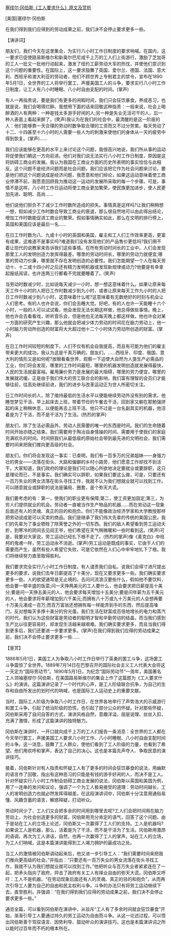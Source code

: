 [塞缪尔·冈伯斯《工人要求什么》原文及赏析](https://www.vrrw.net/wx/14624.html)

[美国]塞缪尔·冈伯斯

在我们得到我们应得到的劳动成果之前，我们决不会停止要求更多一些。

【演讲词】

朋友们，我们今天在这里集会，为实行八小时工作日制度的要求呐喊。在国内，这一要求已促使路易斯维尔和新奥尔巴尼成千上万的工人们上街游行，激励了芝加哥的工人一批又一批地行动起来，激发了纽约工薪劳动大军的热忱，并使他们意识到这个问题的重要性。在国际上，这一要求鼓舞了英国、爱尔兰、德国、法国、意大利、西班牙和澳大利亚的劳动者，他们不顾世界上专制君主的禁令，宣布在1890年5月1日，全世界的工人将举行罢工，声援美国工人的斗争，要求实行八小时工作日制度，让工人有八小时睡眠、八小时自由支配的时间。(掌声)

有人一再指责说，要是我们有更多的闲暇时间，我们只会狂饮暴食，养成恶习，也就是说，我们会喝得烂醉。我想用下面的话来回敬这种指责：一般来说，社会上喝醉酒的人有两种：一种是钱太多游手好闲的人;另一种是失业无活可干的人，后一种人表面上看起来醉了。(笑声)我认为在我们的社会中，最清醒的是这一阶层的人：他们能够靠一天合理的劳动时数争取合理的工资而又不过分劳累。每天劳动了十二、十四甚至十六小时的人需要一些人为的刺激来使他们的身体从一天的疲劳中得到恢复。(掌声)……

我们应该能够在更高的水平上来讨论这个问题，我很高兴地说，我们所从事的运动将促使我们朝这一方向前进。他们对我们说无法实行八小时工作日制度，原因是这将妨碍工商业的发展。我认为我国在工商业方面的历史所表明的事实恰恰与此相反，这个问题不是经济问题而是社会问题，我们应该把它作为社会问题来讨论。要是他们把这个问题说成是经济问题，我愿意和他们辩论，如果这运动意味着使工商业停滞不前，我愿意回顾我为推动这一运动的发展所采取的每一个步骤。可是，事情不是这样，八小时工作日运动将使工商业更加繁荣，使民族更加进步，使人民更加先进、聪明、高尚……

他们说他们担负不了减少工作时数所造成的损失。事情真是这样吗?让我们稍稍想一想，假如减少工作时数会导致工商业的衰退，那么很自然地可以由此得出结论，增加工作时数能促进工商业的繁荣。假如事情确实如此，那么在文明的排行榜上，英国和美国应该是最后一名……

在日工作时数为八、九或十小时的英国和美国，雇主和工人们工作效率更高，更富有成果，这难道不是事实吗?难道我们没有发现他们的产品售价更低吗?我们用不着让现代的说教家来告诉我们这些事情。在所有劳动时间长的工业中，人们会发现那里工人的发明创造力发挥得最差。哪里的劳动时间长，哪里的劳动力就便宜;哪里的劳动力价廉，哪里就不存在发明创造的必要性。我们怎能期望一个人在每天劳动十、十二或十四小时之后还有精力发明机器或发现新规律或动力?他要是有幸拿起报纸阅读，也许连两三行都看不完就要睡着了。(笑声)

当劳动时数减少时，比如说每天减少一小时，想一想这意味着什么。如果让原来每天工作十小时的人把日工作时数减少到九小时，或者让原来每天工作九小时的人把日工作时数减少到八小时，这意味着什么呢?这意味着有无数绝好的时刻与机会让人们思考。有的人也许会说，你们会去睡大觉。好吧，有的人也许一天能睡十六个小时，一般的人可以试试看，他会发现无法长期这样做，他总得做些事情。晚上，他也许会去看看戏，听听音乐会，但是他也无法每天晚上都这样做。他也许会对某一方面的研究产生兴趣，那么他就会把减少体力劳动的时间花在脑力劳动上，他一小时脑力劳动所创造的财富将大大超过他十二个小时体力劳动所创造的财富。(掌声)



在日工作时间较短的制度下，人们不仅有机会自我提高，而且有可能为他们的雇主带来更大的成功，我认为这是千真万确的。朋友们，……西班牙、印度、俄国、意大利的情形又是如何呢?放眼看看世界，观察一下迫使大自然为人类生产必需品的工业，你们将会发现，哪里的工作时间最短，哪里的机器发明创造就发展得最快，人民的生活就最富裕。雇用廉价劳力是发展的最大阻碍，哪里的劳力便宜，哪里的发展就迟缓。正是由于我们伟大的劳工联合会的影响，我们富有理智的会员们才能够往前，往高处继续前进，我们的进步与改革运动正为世人所密切关注。

日工作时间长的人，除了维持最低的生活水平以便能继续劳动外没有别的需求。他睡觉梦见干活，早上起床去上班，带着节俭的午餐去干活，回到家又躺在那勉强拼起的床上稍稍休息，以便能再去上班干活。他只不过是一台名副其实的机器，他活着是为了干活，而不是干活为了生活。(热烈的掌声)

朋友们，除了生活必需品外，劳动人民需要的唯一的东西是时间。我们的生命随着时间开始亦随之结束。我们需要用于陶冶自身情操的时间，需要用于使我们的家庭充满欢乐的时间。时间把我们从最低级的原始社会带到最先进的文明社会，我们需要时间来把我们推向更高级的社会。

朋友们，你们将会发现这一事实：已查明，我们有一百多万的兄弟姐妹——身强力壮的男女——流落在街头、大路和偏僻的乡村小路旁，他们愿意工作却找不到活干。大家知道，我们政府的理论是我们可以随心所欲地决定要就业或要辞职，这只是理论而已，不是事实。我们确实可以辞职，如果我们要这么做，可是，只要还有一百万失业的男女流落在街头寻找工作，我就不认为我们想就业就可以找到工作。可以随意就业或辞职的说法是骗局、圈套，是个弥天大谎。

我们要考虑的有：第一，使我们的职业更有保障;第二，使工资更加固定;第三，为穷人们提供就业的机会。劳动者一直被当作生产物品的机器……而在劳动这一现象后面还有人的灵魂、真正的目的和抱负。你们不能像政治经济学家和大学教授那样把劳动说成是可以买卖的商品。我们是继承了我们伟大先辈的传统的美国公民，我们的先辈为了事业牺牲了除荣誉之外的一切东西。我们的敌人希望看到劳工运动夭折，到寒冷的阴间去见阎王爷，他们希望在天气稍微暖和一些时看到这。(笑声)可是，我要对大家说，劳工运动已经扎下根不走了。(热烈的掌声)像《麦克白》中班柯的鬼魂一样，劳工运动永不消逝。(掌声)劳工运动是既成的事实，它由于人们的需要而产生，虽然有些人希望它失败，可是它依然在人们心中牢牢地扎下了根。我们将继续努力直至取得胜利。

我们要求完全实行八小时工作日制度。有人谴责我们自私，说我们会得寸进尺提出更多的要求，说我们去年日薪提高了十美分，现在又要求更多一些。我们确实要求更多一些。人的欲望通常是无止境的。去问问流浪汉要些什么，假如他不要饮料，他会要一顿丰盛的饭菜;问一天挣两美元的工人要什么，他会要求把日薪提高十美分;要是问一天挣五美元的人，他会要求每天增加十五美分;要是问年薪为五千美元的人，他会要求将年薪增加到六千美元;而拥有八十万或九十万美元的人会想再要十万美元凑成一百万;而百万富翁还想拥有每一样能弄到手的东西，然后提高嗓门，反对想每天多挣十美分的穷光蛋。我们生活在财富成百倍地增长的电力和蒸汽的时代，我们认为这些财富是劳动者的聪明才智和辛勤劳动的结晶，而当我们感到生产比以往更容易时，却发现生活越来越艰难。我们确实要求更多，而且当我们得到更多后，我们还要进一步要求更多。(掌声)在我们得到我们应得的劳动成果之前，我们决不会停止要求更多一些……

【鉴赏】

1886年5月1日，美国工人为争取八小时工作日举行了英勇的罢工斗争，这场罢工斗争震惊了全世界。1889年7月14日在巴黎召开的国际社会主义工人代表大会将这一天定为“国际劳动节”。1890年5月1日，为纪念“国际劳动节”一周年，美国著名工人领袖塞缪尔·冈伯斯，在美国路易斯维尔的集会上作了这篇题为《工人要求什么》的演讲。这篇演讲记录了一个时代的心声，是工人阶级联合抗争，为自己的生存和自由所发出的划时代的呐喊，也是国际工人运动史上的重要文献。

当时，国际工人阶级为争取八小时工作日，在世界各地举行了声势浩大的示威游行和罢工斗争，引起了统治阶级的恐慌，也引起了部分公众的怀疑。针对那些怀疑，冈伯斯采用了自问自答的方式，演讲风格自然，意趣洋溢，层层说理、丝丝入扣，充满了激情，形成了这篇演讲的独特魅力。

冈伯斯在演讲时，一开口就向成千上万的工人们报告一条消息：全世界的工人都在今天举行罢工，声援美国工人要求八小时工作、八小时睡眠、八小时自由支配时间的斗争。这一消息，鼓舞了工人群众，使他们看到了工人阶级的力量，也看到了希望。他们用欢呼和掌声，表达了自己的决心。这也是本篇先声夺人、争取民意的演讲技巧。

接着，冈伯斯针对有人指责和怀疑工人有了更多的时间会狂饮暴食的说法，用幽默的语言作了回敬，指出有这种恶习的只能是有钱的游手好闲的人，而决不是工人。针对怀疑实行八小时工作制会妨碍工商业发展的说法，冈伯斯以英国和美国为例，用了一连串的发问和议论，强调了一个为工人极易接受的道理：劳动时间越长，工人的发明创造力也就必然发挥得越差。在这段演讲词中，冈伯斯十分注意用通俗易懂、风趣含蓄的语言，解惑释疑，打动听众。

劳动时间少了，工人们又会把多余的时间用到哪里去呢?工人们会把时间用在脑力劳动上，为社会创造更多的财富。冈伯斯用充分肯定的语气，回答了这个问题。由于是站在工人的立场上论述，冈伯斯又一次赢得了工人们的支持。工人是机器吗?如果说工人是机器，那么，活着是为了干活，而不是干活为了生活。冈伯斯用激昂的语调，再次为工人讲话，自然，也再一次赢得了工人的掌声。站在工人的立场，为工人们呐喊，这是本篇演讲能得到工人竭力拥护的最成功之处。

当工人的激情被冈伯斯调动起来后，他又进一步引导工人：“我们需要时间来把我们推向更高级的社会。”并指出：“只要还有一百万失业的男女流落在街头寻找工作，我就不认为我们想就业就可以找到工作。”他把听众与百万失业者紧紧连在了一起，把矛头指向了政府，抨击了政府有关工人有择业自由的弥天大谎。冈伯斯又呼吁：工人不是机器，“在劳动现象后面还有人的灵魂、真正的目的和抱负”，从而再次引导工人要为自己的自由和民主权利斗争。斗争的办法只有将劳工运动继续下去，直至胜利。并强调：“在我们得到我们应得的劳动成果之前，我们决不会停止要求更多一些。”

通览全篇，可以看到冈伯斯在演讲中，从驳斥“工人有了多余时间就会狂饮暴食”开始，渐渐引导工人要通过持久的劳工运动为自由而斗争。从这一论述过程，可以悟出冈伯斯善于驾驭语言、因势利导、鼓动听众的演讲技巧，这也是本篇演讲词之所以能时过百年而不朽的根本所在。


